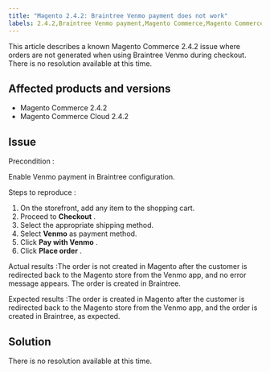 ```yaml
---
title: "Magento 2.4.2: Braintree Venmo payment does not work"
labels: 2.4.2,Braintree Venmo payment,Magento Commerce,Magento Commerce Cloud,known issue,orders
---
```


This article describes a known Magento Commerce 2.4.2 issue where orders are not generated when using Braintree Venmo during checkout. There is no resolution available at this time.

## Affected products and versions

* Magento Commerce 2.4.2
* Magento Commerce Cloud 2.4.2

## Issue

 <span class="wysiwyg-underline">Precondition</span> :

Enable Venmo payment in Braintree configuration.

 <span class="wysiwyg-underline">Steps to reproduce</span> :

1. On the storefront, add any item to the shopping cart.
1. Proceed to **Checkout** .
1. Select the appropriate shipping method.
1. Select **Venmo** as payment method.
1. Click **Pay with Venmo** .
1. Click **Place order** .

 <span class="wysiwyg-underline">Actual results</span> :The order is not created in Magento after the customer is redirected back to the Magento store from the Venmo app, and no error message appears. The order is created in Braintree.

 <span class="wysiwyg-underline">Expected results</span> :The order is created in Magento after the customer is redirected back to the Magento store from the Venmo app, and the order is created in Braintree, as expected.

## Solution

There is no resolution available at this time.